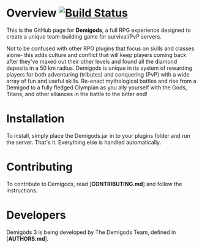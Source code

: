 Overview [![Build Status](https://travis-ci.org/CensoredSoftware/Minecraft-Demigods.png?branch=master)](https://travis-ci.org/CensoredSoftware/Minecraft-Demigods)
========

This is the GitHub page for **Demigods**, a full RPG experience designed to create a unique team-building game for survival/PvP servers.

Not to be confused with other RPG plugins that focus on skills and classes alone- this adds culture and conflict that will keep players coming back after they've maxed out their other levels and found all the diamond deposits in a 50 km radius. Demigods is unique in its system of rewarding players for both adventuring (tributes) and conquering (PvP) with a wide array of fun and useful skills. Re-enact mythological battles and rise from a Demigod to a fully fledged Olympian as you ally yourself with the Gods, Titans, and other alliances in the battle to the bitter end!

Installation
============

To install, simply place the Demigods.jar in to your plugins folder and run the server. That's it. Everything else is handled automatically.


Contributing
============

To contribute to Demigods, read [**CONTRIBUTING.md**] and follow the instructions.


Developers
==========

Demigods 3 is being developed by The Demigods Team, defined in [**AUTHORS.md**].
